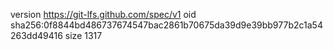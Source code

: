 version https://git-lfs.github.com/spec/v1
oid sha256:0f8844bd486737674547bac2861b70675da39d9e39bb977b2c1a54263dd49416
size 1317
